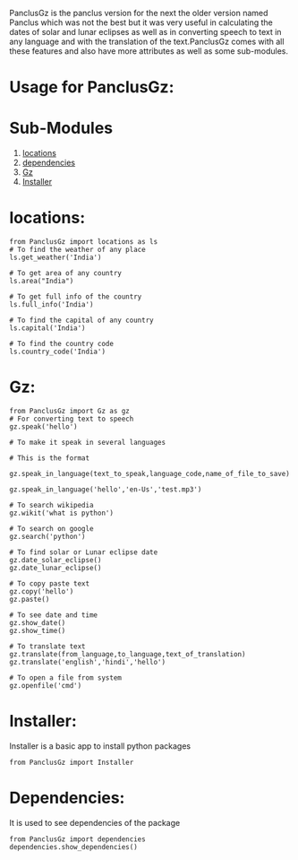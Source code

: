 PanclusGz is the panclus version for the next the older version named Panclus which was not the best but it was very useful in calculating the dates of solar and lunar eclipses as well as in converting speech to text in any language and with the translation of the text.PanclusGz comes with all these features and also have more attributes as well as some sub-modules.
# Usage for PanclusGz:

# Sub-Modules 
1. [locations](https://github.com/Ayush2007A/PanclusGz/blob/main/locations.py)<br>
2. [dependencies](https://github.com/Ayush2007A/PanclusGz/blob/main/locations.py)<br>
3. [Gz](https://github.com/Ayush2007A/PanclusGz/blob/main/Gz.py)<br>
4. [Installer](https://github.com/Ayush2007A/PanclusGz/blob/main/Installer.py)<br>

# locations:
	from PanclusGz import locations as ls
	# To find the weather of any place
	ls.get_weather('India')
	
	# To get area of any country
	ls.area("India")

	# To get full info of the country
	ls.full_info('India')
	
	# To find the capital of any country
	ls.capital('India')
	
	# To find the country code
	ls.country_code('India')
	
# Gz:
	from PanclusGz import Gz as gz
	# For converting text to speech
	gz.speak('hello')
	
	# To make it speak in several languages
	
	# This is the format
	
	gz.speak_in_language(text_to_speak,language_code,name_of_file_to_save)
	
	gz.speak_in_language('hello','en-Us','test.mp3')
	
	# To search wikipedia
	gz.wikit('what is python')

	# To search on google
	gz.search('python')

	# To find solar or Lunar eclipse date
	gz.date_solar_eclipse()
	gz.date_lunar_eclipse()

	# To copy paste text
	gz.copy('hello')
	gz.paste()

	# To see date and time
	gz.show_date()
	gz.show_time()

	# To translate text
	gz.translate(from_language,to_language,text_of_translation)
	gz.translate('english','hindi','hello')

	# To open a file from system
	gz.openfile('cmd')

# Installer:
Installer is a basic app to install python packages
	
	from PanclusGz import Installer

# Dependencies:
It is used to see dependencies of the package
	
	from PanclusGz import dependencies 
	dependencies.show_dependencies()
